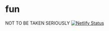 # fun
NOT TO BE TAKEN SERIOUSLY
[![Netlify Status](https://api.netlify.com/api/v1/badges/1b5a1c20-5c21-4ae8-9150-17ea492e6dcc/deploy-status)](https://app.netlify.com/sites/fundis/deploys)

